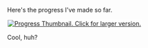 <p>Here's the progress I've made so far.</p>
<p><a href="http://students.washington.edu/bribera/images/progress_7_21_04_large.jpg"><img src="http://students.washington.edu/bribera/images/progress_7_21_04_thumb.jpg" alt="Progress Thumbnail.  Click for larger version." style="border: 1px solid #fff;" /></a></p>
<p>Cool, huh?</p>